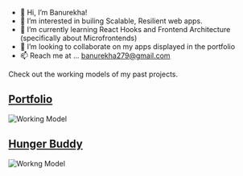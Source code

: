 - 👋 Hi, I’m Banurekha!
- 👀 I’m interested in builing Scalable, Resilient web apps.
- 🌱 I’m currently learning React Hooks and Frontend Architecture (specifically about Microfrontends)
- 💞️ I’m looking to collaborate on my apps displayed in the portfolio
- 📫 Reach me at ... banurekha279@gmail.com

Check out the working models of my past projects.

## [Portfolio](https://banurekhamohan279.github.io/Banurekha-Mohan-Portfolio/)
![Working Model](https://github.com/banurekhaMohan279/Portfolio-V1/blob/master/images/workingModel.gif)

## [Hunger Buddy](https://banurekhamohan279.github.io/Hunger-Buddy/)
![Workng Model](https://github.com/banurekhaMohan279/Hunger-Buddy/blob/master/src/assets/workingModel.gif)
<!---
banurekhaMohan279/banurekhaMohan279 is a ✨ special ✨ repository because its `README.md` (this file) appears on your GitHub profile.
You can click the Preview link to take a look at your changes.
--->
